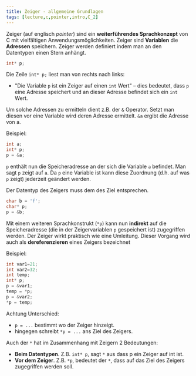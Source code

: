 ```yaml
---
title: Zeiger - allgemeine Grundlagen
tags: [lecture,c,pointer,intro,C_2]
---
```


Zeiger (auf englisch *pointer*) sind ein **weiterführendes Sprachkonzept** von C mit vielfältigen Anwendungsmöglichkeiten. Zeiger sind **Variablen** die **Adressen** speichern. Zeiger werden definiert indem man an den Datentypen einen Stern anhängt.

```c++
int* p;
````

Die Zeile `int* p;` liest man von rechts nach links: 

- "Die Variable `p` ist ein Zeiger auf einen `int` Wert" – dies bedeutet, dass `p` eine Adresse speichert und an dieser Adresse befindet sich ein `int` Wert.

Um solche Adressen zu ermitteln dient z.B. der `&` Operator. Setzt man diesen vor eine Variable wird deren Adresse ermittelt. `&a` ergibt die Adresse von a.

Beispiel:

```c++
int a;
int* p;
p = &a;
```

`p` enthält nun die Speicheradresse an der sich die Variable `a` befindet. Man sagt `p` zeigt auf `a`. Da `p` eine Variable ist kann diese Zuordnung (d.h. auf was `p` zeigt) jederzeit geändert werden.

Der Datentyp des Zeigers muss dem des Ziel entsprechen.

```c++
char b = 'f';
char* p;
p = &b;
```

Mit einem weiteren Sprachkonstrukt (`*p`) kann nun **indirekt** auf die Speicheradresse (die in der Zeigervariablen `p` gespeichert ist) zugegriffen werden. Der Zeiger wirkt praktisch wie eine Umleitung. Dieser Vorgang wird auch als **dereferenzieren** eines Zeigers bezeichnet

Beispiel:

```C
int var1=21;
int var2=32;
int temp;
int* p;
p = &var1;
temp = *p;
p = &var2;
*p = temp;
```

Achtung Unterschied:

- `p = ...` bestimmt wo der Zeiger hinzeigt.
- hingegen schreibt `*p = ...` ans Ziel des Zeigers.

Auch der `*` hat im Zusammenhang mit Zeigern 2 Bedeutungen:

- **Beim Datentypen**. Z.B. `int* p`, sagt `*` aus dass p ein Zeiger auf int ist.
- **Vor dem Zeiger**. Z.B. `*p`, bedeutet der `*`, dass auf das Ziel des Zeigers zugegriffen werden soll.

